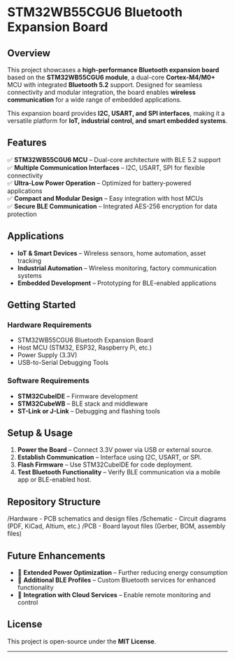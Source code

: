 # STM32WB55CGU6 Bluetooth Expansion Board  

## Overview  
This project showcases a **high-performance Bluetooth expansion board** based on the **STM32WB55CGU6 module**, a dual-core **Cortex-M4/M0+** MCU with integrated **Bluetooth 5.2** support. Designed for seamless connectivity and modular integration, the board enables **wireless communication** for a wide range of embedded applications.  

This expansion board provides **I2C, USART, and SPI interfaces**, making it a versatile platform for **IoT, industrial control, and smart embedded systems**.  

## Features  
✅ **STM32WB55CGU6 MCU** – Dual-core architecture with BLE 5.2 support  
✅ **Multiple Communication Interfaces** – I2C, USART, SPI for flexible connectivity  
✅ **Ultra-Low Power Operation** – Optimized for battery-powered applications  
✅ **Compact and Modular Design** – Easy integration with host MCUs  
✅ **Secure BLE Communication** – Integrated AES-256 encryption for data protection  

## Applications  
- **IoT & Smart Devices** – Wireless sensors, home automation, asset tracking  
- **Industrial Automation** – Wireless monitoring, factory communication systems  
- **Embedded Development** – Prototyping for BLE-enabled applications  

## Getting Started  
### Hardware Requirements  
- STM32WB55CGU6 Bluetooth Expansion Board  
- Host MCU (STM32, ESP32, Raspberry Pi, etc.)  
- Power Supply (3.3V)  
- USB-to-Serial Debugging Tools  

### Software Requirements  
- **STM32CubeIDE** – Firmware development  
- **STM32CubeWB** – BLE stack and middleware  
- **ST-Link or J-Link** – Debugging and flashing tools  

## Setup & Usage  
1. **Power the Board** – Connect 3.3V power via USB or external source.  
2. **Establish Communication** – Interface using I2C, USART, or SPI.  
3. **Flash Firmware** – Use STM32CubeIDE for code deployment.  
4. **Test Bluetooth Functionality** – Verify BLE communication via a mobile app or BLE-enabled host.  

## Repository Structure  
/Hardware - PCB schematics and design files
/Schematic - Circuit diagrams (PDF, KiCad, Altium, etc.)
/PCB - Board layout files (Gerber, BOM, assembly files)


## Future Enhancements  
- 🔹 **Extended Power Optimization** – Further reducing energy consumption  
- 🔹 **Additional BLE Profiles** – Custom Bluetooth services for enhanced functionality  
- 🔹 **Integration with Cloud Services** – Enable remote monitoring and control  

## License  
This project is open-source under the **MIT License**.  

---
